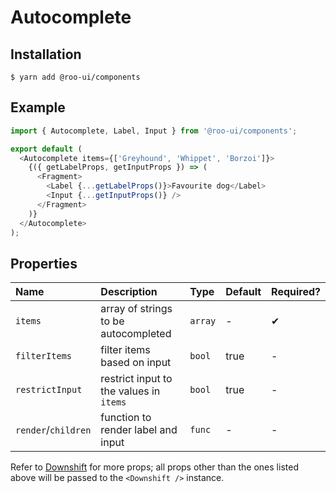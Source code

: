 # Autocomplete

<!-- STORY -->

## Installation

```shell
$ yarn add @roo-ui/components
```

## Example

```js
import { Autocomplete, Label, Input } from '@roo-ui/components';

export default (
  <Autocomplete items={['Greyhound', 'Whippet', 'Borzoi']}>
    {({ getLabelProps, getInputProps }) => (
      <Fragment>
        <Label {...getLabelProps()}>Favourite dog</Label>
        <Input {...getInputProps()} />
      </Fragment>
    )}
  </Autocomplete>
);
```

## Properties

| Name                | Description                             | Type    | Default | Required? |
|:--------------------|:----------------------------------------|:--------|:--------|:----------|
| `items`             | array of strings to be autocompleted    | `array` | -       | ✔︎         |
| `filterItems`       | filter items based on input             | `bool`  | true    | -         |
| `restrictInput`     | restrict input to the values in `items` | `bool`  | true    | -         |
| `render`/`children` | function to render label and input      | `func`  | -       | -         |

Refer to [Downshift](https://github.com/paypal/downshift#props) for more props; all props other than the ones listed above will be passed to the `<Downshift />` instance.
